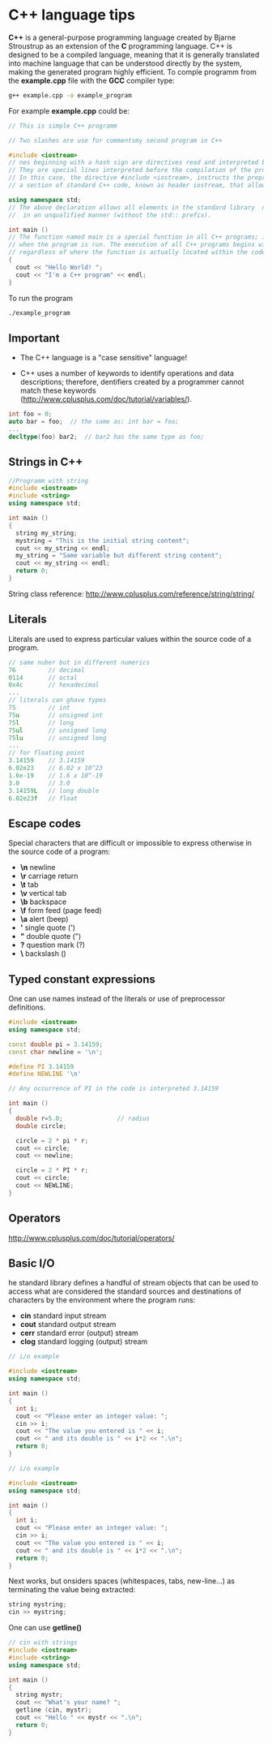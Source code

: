 C++ language tips
=================

**C++** is a general-purpose programming language created by Bjarne Stroustrup 
as an extension of the **C** programming language. C++ is designed to be a compiled 
language, meaning that it is generally translated into machine language that can be 
understood directly by the system, making the generated program highly efficient. 
To comple programm from the **example.cpp** file with the **GCC** compiler type:
```bash
g++ example.cpp -o example_program
```
For example **example.cpp** could be:
```c++
// This is simple C++ programm

// Two slashes are use for commentsmy second program in C++

#include <iostream>
// nes beginning with a hash sign are directives read and interpreted by so-callede preprocessor. 
// They are special lines interpreted before the compilation of the program itself begins.
// In this case, the directive #include <iostream>, instructs the preprocessor to include 
// a section of standard C++ code, known as header iostream, that allows to perform I/O operations.

using namespace std;
// The above declaration allows all elements in the standard library  namespace to be accessed
//  in an unqualified manner (without the std:: prefix).

int main ()
// The function named main is a special function in all C++ programs; it is the function called 
// when the program is run. The execution of all C++ programs begins with the main function,
// regardless of where the function is actually located within the code.
{
  cout << "Hello World! ";
  cout << "I'm a C++ program" << endl;
}
```
To run the program
```bash
./example_program
```

Important
---------

 - The C++ language is a "case sensitive" language!

 - C++ uses a number of keywords to identify operations and data descriptions; therefore, 
   dentifiers created by a programmer cannot match these keywords
   (http://www.cplusplus.com/doc/tutorial/variables/). 


```c++
int foo = 0;
auto bar = foo;  // the same as: int bar = foo; 
...
decltype(foo) bar2;  // bar2 has the same type as foo; 
```

Strings in C++
--------------
```c++
//Programm with string
#include <iostream>
#include <string>
using namespace std;

int main ()
{
  string my_string;
  mystring = "This is the initial string content";
  cout << my_string << endl;
  my_string = "Same variable but different string content";
  cout << my_string << endl;
  return 0;
}
```

String class reference: http://www.cplusplus.com/reference/string/string/

Literals
--------

Literals are used to express particular values within the source code of a program.
```c++
// same nuber but in different numerics
76         // decimal
0114       // octal
0x4c       // hexadecimal
...
// literals can ghave types
75         // int
75u        // unsigned int
75l        // long
75ul       // unsigned long 
75lu       // unsigned long
...
// for floating point
3.14159    // 3.14159
6.02e23    // 6.02 x 10^23
1.6e-19    // 1.6 x 10^-19
3.0        // 3.0  
3.14159L   // long double
6.02e23f   // float  
```

Escape codes
------------

Special characters that are difficult or impossible to express otherwise 
in the source code of a program:
 - **\n**	newline
 - **\r**	carriage return
 - **\t**	tab
 - **\v**	vertical tab
 - **\b**	backspace
 - **\f**	form feed (page feed)
 - **\a**	alert (beep)
 - **\'**	single quote (')
 - **\"**	double quote (")
 - **\?**	question mark (?)
 - **\\**	backslash (\)

Typed constant expressions
---------------------------

One can use names instead of the literals or use of preprocessor definitions.

```c++
#include <iostream>
using namespace std;

const double pi = 3.14159;
const char newline = '\n';

#define PI 3.14159
#define NEWLINE '\n'

// Any occurrence of PI in the code is interpreted 3.14159

int main ()
{
  double r=5.0;               // radius
  double circle;

  circle = 2 * pi * r;
  cout << circle;
  cout << newline;

  circle = 2 * PI * r;
  cout << circle;
  cout << NEWLINE;
}
```

Operators
---------

http://www.cplusplus.com/doc/tutorial/operators/

Basic I/O
----------

he standard library defines a handful of stream objects that can be used to access 
what are considered the standard sources and destinations of characters 
by the environment where the program runs:
 - **cin**	standard input stream
 - **cout**	standard output stream
 - **cerr**	standard error (output) stream
 - **clog**	standard logging (output) stream

```c++
// i/o example

#include <iostream>
using namespace std;

int main ()
{
  int i;
  cout << "Please enter an integer value: ";
  cin >> i;
  cout << "The value you entered is " << i;
  cout << " and its double is " << i*2 << ".\n";
  return 0;
}
```

```c++
// i/o example

#include <iostream>
using namespace std;

int main ()
{
  int i;
  cout << "Please enter an integer value: ";
  cin >> i;
  cout << "The value you entered is " << i;
  cout << " and its double is " << i*2 << ".\n";
  return 0;
}
```

Next works, but onsiders spaces (whitespaces, tabs, new-line...) 
as terminating the value being extracted:
```c++
string mystring;
cin >> mystring;
```
One can use **getline()**
```c++
// cin with strings
#include <iostream>
#include <string>
using namespace std;

int main ()
{
  string mystr;
  cout << "What's your name? ";
  getline (cin, mystr);
  cout << "Hello " << mystr << ".\n";
  return 0;
}
```
